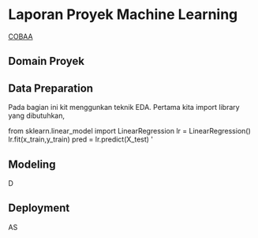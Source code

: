 # Laporan Proyek Machine Learning

[COBAA](https://www.kaggle.com/datasets/yakhyojon/automatidata)
## Domain Proyek

## Data Preparation

Pada bagian ini kit menggunkan teknik EDA.
Pertama kita import library yang dibutuhkan,

from sklearn.linear_model import LinearRegression
lr = LinearRegression()
lr.fit(x_train,y_train)
pred = lr.predict(X_test)
'

## Modeling

D

## Deployment

AS

